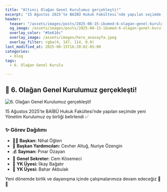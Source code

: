 ```yaml
---
title: "Altıncı Olağan Genel Kurulumuz gerçekleşti!"
excerpt: "15 Ağustos 2025’te BAİBÜ Hukuk Fakültesi’nde yapılan seçimde yeni Yönetim Kurulumuz oy birliği belirlendi"
header:
  teaser: "/assets/images/posts/2025-08-15-ibumed-6-olagan-genel-kurulu-gerceklesti/1.jpeg"
  og_image: /assets/images/posts/2025-08-15-ibumed-6-olagan-genel-kurulu-gerceklesti/1.jpeg
  overlay_color: "#5e616c"
  overlay_image: /assets/images/hero_anasayfa.jpeg
  overlay_filter: rgba(4, 147, 114, 0.9)
last_modified_at: 2025-08-15T16:20:02-05:00
categories:
  - blog
tags:
  - 6. Olağan Genel Kurulu

---
```


## 📢 6. Olağan Genel Kurulumuz gerçekleşti!

<img src="{{ site.url }}{{ site.baseurl }}/assets/images/posts/2025-08-15-ibumed-6-olagan-genel-kurulu-gerceklesti/1.jpeg" alt="6. Olağan Genel Kurulumuz gerçekleşti!">
<br>

15 Ağustos 2025’te BAİBÜ Hukuk Fakültesi’nde yapılan seçimde yeni Yönetim Kurulumuz oy birliği belirlendi ✅

### ✨ Görev Dağılımı
* 👩‍💼 **Başkan:** Nihal Öğten
* 🤝 **Başkan Yardımcıları:** Cevher Altuğ, Nuriye Özengin
* 💰 **Sayman:** Pınar Özayan
* 📝 **Genel Sekreter:** Cem Kösemeci
* 👥 **YK Üyesi:** İlkay Bağatır
* 👥 **YK Üyesi:** Bahar Akbulak

Yeni dönemde birlik ve dayanışma içinde çalışmalarımıza devam edeceğiz 💙🌿
